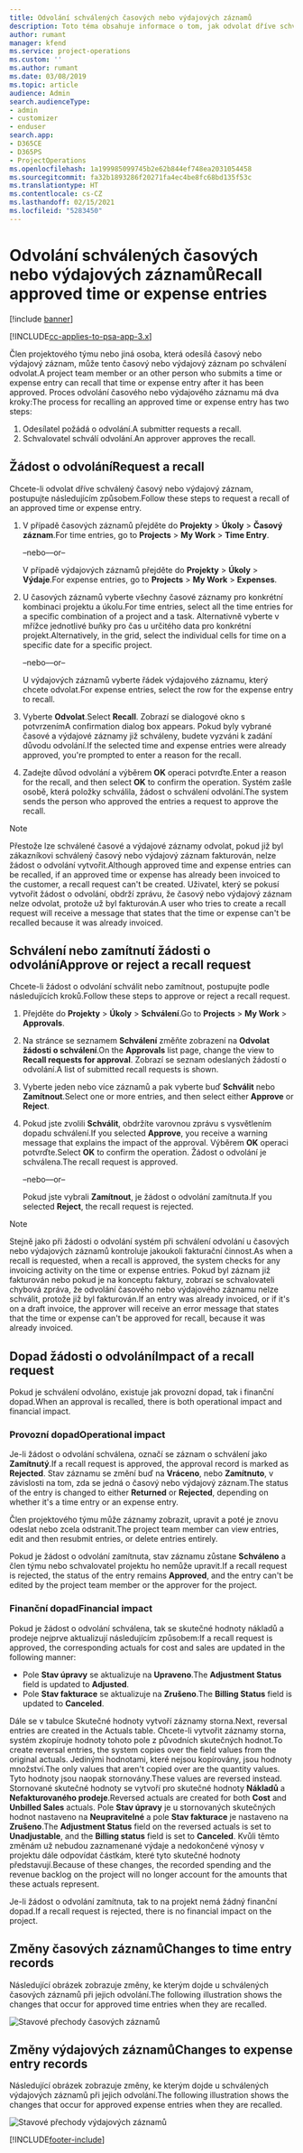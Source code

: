 ```yaml
---
title: Odvolání schválených časových nebo výdajových záznamů
description: Toto téma obsahuje informace o tom, jak odvolat dříve schválený čas nebo výdajovou transakci.
author: rumant
manager: kfend
ms.service: project-operations
ms.custom: ''
ms.author: rumant
ms.date: 03/08/2019
ms.topic: article
audience: Admin
search.audienceType:
- admin
- customizer
- enduser
search.app:
- D365CE
- D365PS
- ProjectOperations
ms.openlocfilehash: 1a199985099745b2e62b844ef748ea2031054458
ms.sourcegitcommit: fa32b1893286f20271fa4ec4be8fc68bd135f53c
ms.translationtype: HT
ms.contentlocale: cs-CZ
ms.lasthandoff: 02/15/2021
ms.locfileid: "5283450"
---
```

# <a name="recall-approved-time-or-expense-entries"></a><span data-ttu-id="d3312-103">Odvolání schválených časových nebo výdajových záznamů</span><span class="sxs-lookup"><span data-stu-id="d3312-103">Recall approved time or expense entries</span></span>

[!include [banner](../includes/psa-now-project-operations.md)]

[!INCLUDE[cc-applies-to-psa-app-3.x](../includes/cc-applies-to-psa-app-3x.md)]

<span data-ttu-id="d3312-104">Člen projektového týmu nebo jiná osoba, která odesílá časový nebo výdajový záznam, může tento časový nebo výdajový záznam po schválení odvolat.</span><span class="sxs-lookup"><span data-stu-id="d3312-104">A project team member or an other person who submits a time or expense entry can recall that time or expense entry after it has been approved.</span></span> <span data-ttu-id="d3312-105">Proces odvolání časového nebo výdajového záznamu má dva kroky:</span><span class="sxs-lookup"><span data-stu-id="d3312-105">The process for recalling an approved time or expense entry has two steps:</span></span>

1. <span data-ttu-id="d3312-106">Odesílatel požádá o odvolání.</span><span class="sxs-lookup"><span data-stu-id="d3312-106">A submitter requests a recall.</span></span>
2. <span data-ttu-id="d3312-107">Schvalovatel schválí odvolání.</span><span class="sxs-lookup"><span data-stu-id="d3312-107">An approver approves the recall.</span></span>

## <a name="request-a-recall"></a><span data-ttu-id="d3312-108">Žádost o odvolání</span><span class="sxs-lookup"><span data-stu-id="d3312-108">Request a recall</span></span>

<span data-ttu-id="d3312-109">Chcete-li odvolat dříve schválený časový nebo výdajový záznam, postupujte následujícím způsobem.</span><span class="sxs-lookup"><span data-stu-id="d3312-109">Follow these steps to request a recall of an approved time or expense entry.</span></span>

1. <span data-ttu-id="d3312-110">V případě časových záznamů přejděte do **Projekty** \> **Úkoly** \> **Časový záznam**.</span><span class="sxs-lookup"><span data-stu-id="d3312-110">For time entries, go to **Projects** \> **My Work** \> **Time Entry**.</span></span>

    <span data-ttu-id="d3312-111">–nebo–</span><span class="sxs-lookup"><span data-stu-id="d3312-111">–or–</span></span>

    <span data-ttu-id="d3312-112">V případě výdajových záznamů přejděte do **Projekty** \> **Úkoly** \> **Výdaje**.</span><span class="sxs-lookup"><span data-stu-id="d3312-112">For expense entries, go to **Projects** \> **My Work** \> **Expenses**.</span></span>

2. <span data-ttu-id="d3312-113">U časových záznamů vyberte všechny časové záznamy pro konkrétní kombinaci projektu a úkolu.</span><span class="sxs-lookup"><span data-stu-id="d3312-113">For time entries, select all the time entries for a specific combination of a project and a task.</span></span> <span data-ttu-id="d3312-114">Alternativně vyberte v mřížce jednotlivé buňky pro čas u určitého data pro konkrétní projekt.</span><span class="sxs-lookup"><span data-stu-id="d3312-114">Alternatively, in the grid, select the individual cells for time on a specific date for a specific project.</span></span>

    <span data-ttu-id="d3312-115">–nebo–</span><span class="sxs-lookup"><span data-stu-id="d3312-115">–or–</span></span>

    <span data-ttu-id="d3312-116">U výdajových záznamů vyberte řádek výdajového záznamu, který chcete odvolat.</span><span class="sxs-lookup"><span data-stu-id="d3312-116">For expense entries, select the row for the expense entry to recall.</span></span>

3. <span data-ttu-id="d3312-117">Vyberte **Odvolat**.</span><span class="sxs-lookup"><span data-stu-id="d3312-117">Select **Recall**.</span></span> <span data-ttu-id="d3312-118">Zobrazí se dialogové okno s potvrzením</span><span class="sxs-lookup"><span data-stu-id="d3312-118">A confirmation dialog box appears.</span></span> <span data-ttu-id="d3312-119">Pokud byly vybrané časové a výdajové záznamy již schváleny, budete vyzváni k zadání důvodu odvolání.</span><span class="sxs-lookup"><span data-stu-id="d3312-119">If the selected time and expense entries were already approved, you're prompted to enter a reason for the recall.</span></span>
4. <span data-ttu-id="d3312-120">Zadejte důvod odvolání a výběrem **OK** operaci potvrďte.</span><span class="sxs-lookup"><span data-stu-id="d3312-120">Enter a reason for the recall, and then select **OK** to confirm the operation.</span></span> <span data-ttu-id="d3312-121">Systém zašle osobě, která položky schválila, žádost o schválení odvolání.</span><span class="sxs-lookup"><span data-stu-id="d3312-121">The system sends the person who approved the entries a request to approve the recall.</span></span>

> [!NOTE]
> <span data-ttu-id="d3312-122">Přestože lze schválené časové a výdajové záznamy odvolat, pokud již byl zákazníkovi schválený časový nebo výdajový záznam fakturován, nelze žádost o odvolání vytvořit.</span><span class="sxs-lookup"><span data-stu-id="d3312-122">Although approved time and expense entries can be recalled, if an approved time or expense has already been invoiced to the customer, a recall request can't be created.</span></span> <span data-ttu-id="d3312-123">Uživatel, který se pokusí vytvořit žádost o odvolání, obdrží zprávu, že časový nebo výdajový záznam nelze odvolat, protože už byl fakturován.</span><span class="sxs-lookup"><span data-stu-id="d3312-123">A user who tries to create a recall request will receive a message that states that the time or expense can't be recalled because it was already invoiced.</span></span>

## <a name="approve-or-reject-a-recall-request"></a><span data-ttu-id="d3312-124">Schválení nebo zamítnutí žádosti o odvolání</span><span class="sxs-lookup"><span data-stu-id="d3312-124">Approve or reject a recall request</span></span>

<span data-ttu-id="d3312-125">Chcete-li žádost o odvolání schválit nebo zamítnout, postupujte podle následujících kroků.</span><span class="sxs-lookup"><span data-stu-id="d3312-125">Follow these steps to approve or reject a recall request.</span></span>

1. <span data-ttu-id="d3312-126">Přejděte do **Projekty** \> **Úkoly** \> **Schválení**.</span><span class="sxs-lookup"><span data-stu-id="d3312-126">Go to **Projects** \> **My Work** \> **Approvals**.</span></span>
2. <span data-ttu-id="d3312-127">Na stránce se seznamem **Schválení** změňte zobrazení na **Odvolat žádosti o schválení**.</span><span class="sxs-lookup"><span data-stu-id="d3312-127">On the **Approvals** list page, change the view to **Recall requests for approval**.</span></span> <span data-ttu-id="d3312-128">Zobrazí se seznam odeslaných žádostí o odvolání.</span><span class="sxs-lookup"><span data-stu-id="d3312-128">A list of submitted recall requests is shown.</span></span>
3. <span data-ttu-id="d3312-129">Vyberte jeden nebo více záznamů a pak vyberte buď **Schválit** nebo **Zamítnout**.</span><span class="sxs-lookup"><span data-stu-id="d3312-129">Select one or more entries, and then select either **Approve** or **Reject**.</span></span>
4. <span data-ttu-id="d3312-130">Pokud jste zvolili **Schválit**, obdržíte varovnou zprávu s vysvětlením dopadu schválení.</span><span class="sxs-lookup"><span data-stu-id="d3312-130">If you selected **Approve**, you receive a warning message that explains the impact of the approval.</span></span> <span data-ttu-id="d3312-131">Výběrem **OK** operaci potvrďte.</span><span class="sxs-lookup"><span data-stu-id="d3312-131">Select **OK** to confirm the operation.</span></span> <span data-ttu-id="d3312-132">Žádost o odvolání je schválena.</span><span class="sxs-lookup"><span data-stu-id="d3312-132">The recall request is approved.</span></span>

    <span data-ttu-id="d3312-133">–nebo–</span><span class="sxs-lookup"><span data-stu-id="d3312-133">–or–</span></span>

    <span data-ttu-id="d3312-134">Pokud jste vybrali **Zamítnout**, je žádost o odvolání zamítnuta.</span><span class="sxs-lookup"><span data-stu-id="d3312-134">If you selected **Reject**, the recall request is rejected.</span></span>

> [!NOTE]
> <span data-ttu-id="d3312-135">Stejně jako při žádosti o odvolání systém při schválení odvolání u časových nebo výdajových záznamů kontroluje jakoukoli fakturační činnost.</span><span class="sxs-lookup"><span data-stu-id="d3312-135">As when a recall is requested, when a recall is approved, the system checks for any invoicing activity on the time or expense entries.</span></span> <span data-ttu-id="d3312-136">Pokud byl záznam již fakturován nebo pokud je na konceptu faktury, zobrazí se schvalovateli chybová zpráva, že odvolání časového nebo výdajového záznamu nelze schválit, protože již byl fakturován.</span><span class="sxs-lookup"><span data-stu-id="d3312-136">If an entry was already invoiced, or if it's on a draft invoice, the approver will receive an error message that states that the time or expense can't be approved for recall, because it was already invoiced.</span></span>

## <a name="impact-of-a-recall-request"></a><span data-ttu-id="d3312-137">Dopad žádosti o odvolání</span><span class="sxs-lookup"><span data-stu-id="d3312-137">Impact of a recall request</span></span>

<span data-ttu-id="d3312-138">Pokud je schválení odvoláno, existuje jak provozní dopad, tak i finanční dopad.</span><span class="sxs-lookup"><span data-stu-id="d3312-138">When an approval is recalled, there is both operational impact and financial impact.</span></span>

### <a name="operational-impact"></a><span data-ttu-id="d3312-139">Provozní dopad</span><span class="sxs-lookup"><span data-stu-id="d3312-139">Operational impact</span></span>

<span data-ttu-id="d3312-140">Je-li žádost o odvolání schválena, označí se záznam o schválení jako **Zamítnutý**.</span><span class="sxs-lookup"><span data-stu-id="d3312-140">If a recall request is approved, the approval record is marked as **Rejected**.</span></span> <span data-ttu-id="d3312-141">Stav záznamu se změní buď na **Vráceno**, nebo **Zamítnuto**, v závislosti na tom, zda se jedná o časový nebo výdajový záznam.</span><span class="sxs-lookup"><span data-stu-id="d3312-141">The status of the entry is changed to either **Returned** or **Rejected**, depending on whether it's a time entry or an expense entry.</span></span>

<span data-ttu-id="d3312-142">Člen projektového týmu může záznamy zobrazit, upravit a poté je znovu odeslat nebo zcela odstranit.</span><span class="sxs-lookup"><span data-stu-id="d3312-142">The project team member can view entries, edit and then resubmit entries, or delete entries entirely.</span></span>

<span data-ttu-id="d3312-143">Pokud je žádost o odvolání zamítnuta, stav záznamu zůstane **Schváleno** a člen týmu nebo schvalovatel projektu ho nemůže upravit.</span><span class="sxs-lookup"><span data-stu-id="d3312-143">If a recall request is rejected, the status of the entry remains **Approved**, and the entry can't be edited by the project team member or the approver for the project.</span></span>

### <a name="financial-impact"></a><span data-ttu-id="d3312-144">Finanční dopad</span><span class="sxs-lookup"><span data-stu-id="d3312-144">Financial impact</span></span>

<span data-ttu-id="d3312-145">Pokud je žádost o odvolání schválena, tak se skutečné hodnoty nákladů a prodeje nejprve aktualizují následujícím způsobem:</span><span class="sxs-lookup"><span data-stu-id="d3312-145">If a recall request is approved, the corresponding actuals for cost and sales are updated in the following manner:</span></span>

- <span data-ttu-id="d3312-146">Pole **Stav úpravy** se aktualizuje na **Upraveno**.</span><span class="sxs-lookup"><span data-stu-id="d3312-146">The **Adjustment Status** field is updated to **Adjusted**.</span></span>
- <span data-ttu-id="d3312-147">Pole **Stav fakturace** se aktualizuje na **Zrušeno**.</span><span class="sxs-lookup"><span data-stu-id="d3312-147">The **Billing Status** field is updated to **Canceled**.</span></span>

<span data-ttu-id="d3312-148">Dále se v tabulce Skutečné hodnoty vytvoří záznamy storna.</span><span class="sxs-lookup"><span data-stu-id="d3312-148">Next, reversal entries are created in the Actuals table.</span></span> <span data-ttu-id="d3312-149">Chcete-li vytvořit záznamy storna, systém zkopíruje hodnoty tohoto pole z původních skutečných hodnot.</span><span class="sxs-lookup"><span data-stu-id="d3312-149">To create reversal entries, the system copies over the field values from the original actuals.</span></span> <span data-ttu-id="d3312-150">Jedinými hodnotami, které nejsou kopírovány, jsou hodnoty množství.</span><span class="sxs-lookup"><span data-stu-id="d3312-150">The only values that aren't copied over are the quantity values.</span></span> <span data-ttu-id="d3312-151">Tyto hodnoty jsou naopak stornovány.</span><span class="sxs-lookup"><span data-stu-id="d3312-151">These values are reversed instead.</span></span> <span data-ttu-id="d3312-152">Stornované skutečné hodnoty se vytvoří pro skutečné hodnoty **Nákladů** a **Nefakturovaného prodeje**.</span><span class="sxs-lookup"><span data-stu-id="d3312-152">Reversed actuals are created for both **Cost** and **Unbilled Sales** actuals.</span></span> <span data-ttu-id="d3312-153">Pole **Stav úpravy** je u stornovaných skutečných hodnot nastaveno na **Neupravitelné** a pole **Stav fakturace** je nastaveno na **Zrušeno**.</span><span class="sxs-lookup"><span data-stu-id="d3312-153">The **Adjustment Status** field on the reversed actuals is set to **Unadjustable**, and the **Billing status** field is set to **Canceled**.</span></span> <span data-ttu-id="d3312-154">Kvůli těmto změnám už nebudou zaznamenané výdaje a nedokončené výnosy v projektu dále odpovídat částkám, které tyto skutečné hodnoty představují.</span><span class="sxs-lookup"><span data-stu-id="d3312-154">Because of these changes, the recorded spending and the revenue backlog on the project will no longer account for the amounts that these actuals represent.</span></span>

<span data-ttu-id="d3312-155">Je-li žádost o odvolání zamítnuta, tak to na projekt nemá žádný finanční dopad.</span><span class="sxs-lookup"><span data-stu-id="d3312-155">If a recall request is rejected, there is no financial impact on the project.</span></span>

## <a name="changes-to-time-entry-records"></a><span data-ttu-id="d3312-156">Změny časových záznamů</span><span class="sxs-lookup"><span data-stu-id="d3312-156">Changes to time entry records</span></span>

<span data-ttu-id="d3312-157">Následující obrázek zobrazuje změny, ke kterým dojde u schválených časových záznamů při jejich odvolání.</span><span class="sxs-lookup"><span data-stu-id="d3312-157">The following illustration shows the changes that occur for approved time entries when they are recalled.</span></span>

![Stavové přechody časových záznamů](media/TimeEntryStateTransitions.png)

## <a name="changes-to-expense-entry-records"></a><span data-ttu-id="d3312-159">Změny výdajových záznamů</span><span class="sxs-lookup"><span data-stu-id="d3312-159">Changes to expense entry records</span></span>

<span data-ttu-id="d3312-160">Následující obrázek zobrazuje změny, ke kterým dojde u schválených výdajových záznamů při jejich odvolání.</span><span class="sxs-lookup"><span data-stu-id="d3312-160">The following illustration shows the changes that occur for approved expense entries when they are recalled.</span></span>

![Stavové přechody výdajových záznamů](media/ExpenseEntryStateTransitions.png)


[!INCLUDE[footer-include](../includes/footer-banner.md)]